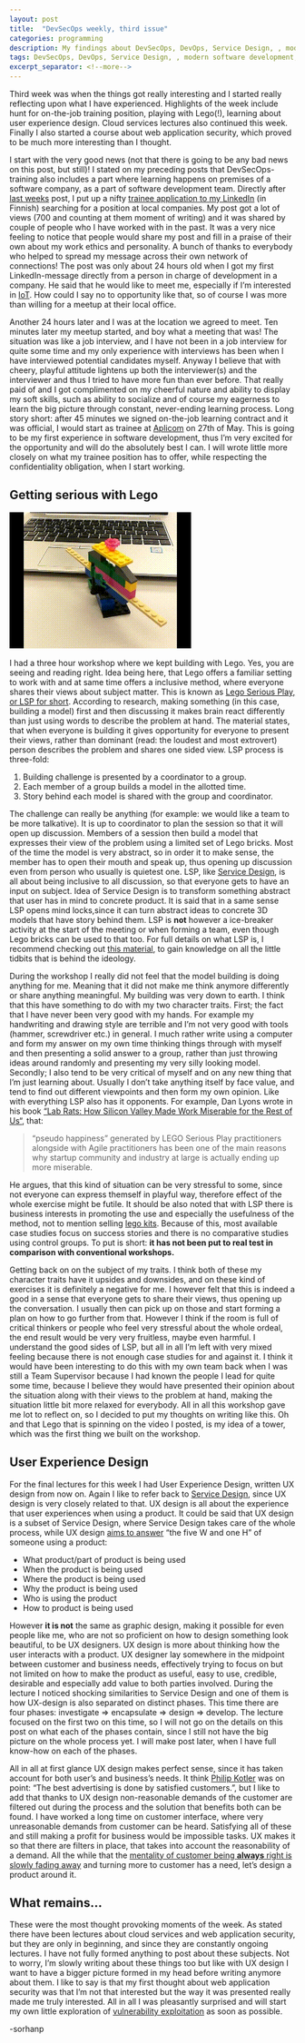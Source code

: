 ```yaml
---
layout: post
title:  "DevSecOps weekly, third issue"
categories: programming
description: My findings about DevSecOps, DevOps, Service Design, , modern software development, cloud services, Lego Serious Play(LPS), User Experience(UX) design and web application security.
tags: DevSecOps, DevOps, Service Design, , modern software development, cloud services, Lego Serious Play, LPS, User Experience design, UX design, web application security
excerpt_separator: <!--more-->
---
```


[last]:/programming/2019/04/14/DevSecOps-weekly-2.html
[linkedin]:https://www.linkedin.com/feed/update/urn:li:activity:6523108672120459264/
[iot]:https://www.iotforall.com/what-is-iot-simple-explanation/
[aplicom]:https://www.aplicom.com/
[lsp]:https://www.lego.com/en-us/seriousplay
[lego_material]:https://www.lego.com/r/www/r/seriousplay/-/media/serious%20play/pdf/2017/lego_serious_play_opensource_14mb.pdf?l.r2=423213558
[lego_debunk]:http://seriousplaypro.com/2018/12/18/dan-lyons-looking-at-lab-rats-experiments-with-lsp/
[kit_price]:https://shop.lego.com/en-US/product/LEGO-SERIOUS-PLAY-Window-Exploration-Bag-2000409#shopxlink
[youtube_ux]:https://www.youtube.com/watch?v=Ovj4hFxko7c&
[phil]:http://www.philkotler.com/
[ux_customer]:http://www.uxforthemasses.com/why-the-user-is-not-always-right/
[exploitation]:https://www.concise-courses.com/hacking-tools/vulnerability-exploitation-tools/

Third week was when the things got really interesting and I started really reflecting upon what I have experienced. Highlights of the week include hunt for on-the-job training position, playing with Lego(!), learning about user experience design. Cloud services lectures also continued this week. Finally I also started a course about web application security, which proved to be much more interesting than I thought.<!--more-->

I start with the very good news (not that there is going to be any bad news on this post, but still)! I stated on my preceding posts that DevSecOps-training also includes a part where learning happens on premises of a software company, as a part of software development team. Directly after [last weeks][last] post, I put up a nifty [trainee application to my LinkedIn][linkedin] (in Finnish) searching for a position at local companies. My post got a lot of views (700 and counting at them moment of writing) and it was shared by couple of people who I have worked with in the past. It was a very nice feeling to notice that people would share my post and fill in a praise of their own about my work ethics and personality. A bunch of thanks to everybody who helped to spread my message across their own network of connections! The post was only about 24 hours old when I got my first LinkedIn-message directly from a person in charge of development in a company. He said that he would like to meet me, especially if I’m interested in [IoT][iot]. How could I say no to opportunity like that, so of course I was more than willing for a meetup at their local office.

Another 24 hours later and I was at the location we agreed to meet. Ten minutes later my meetup started, and boy what a meeting that was! The situation was like a job interview, and I have not been in a job interview for quite some time and my only experience with interviews has been when I have interviewed potential candidates myself. Anyway I believe that with cheery, playful attitude lightens up both the interviewer(s) and the interviewer and thus I tried to have more fun than ever before. That really paid of and I got complimented on my cheerful nature and ability to display my soft skills, such as ability to socialize and of course my eagerness to learn the big picture through constant, never-ending learning process. Long story short: after 45 minutes we signed on-the-job learning contract and it was official, I would start as trainee at [Aplicom][aplicom] on 27th of May. This is going to be my first experience in software development, thus I’m very excited for the opportunity and will do the absolutely best I can. I will wrote little more closely on what my trainee position has to offer, while respecting the confidentiality obligation, when I start working.

Getting serious with Lego
------
![It spins!](/assets/lego_spin.gif)

I had a three hour workshop where we kept building with Lego. Yes, you are seeing and reading right. Idea being here, that Lego offers a familiar setting to work with and at same time offers a inclusive method, where everyone shares their views about subject matter. This is known as [Lego Serious Play, or LSP for short][lsp]. According to research, making something (in this case, building a model) first and then discussing it makes brain react differently than just using words to describe the problem at hand. The material states, that when everyone is building it gives opportunity for everyone to present their views, rather than dominant (read: the loudest and most extrovert) person describes the problem and shares one sided view. LSP process is three-fold:
1. Building challenge is presented by a coordinator to a group.
2. Each member of a group builds a model in the allotted time.
3. Story behind each model is shared with the group and coordinator.  

The challenge can really be anything (for example: we would like a team to be more talkative). It is up to coordinator to plan the session so that it will open up discussion. Members of a session then build a model that expresses their view of the problem using a limited set of Lego bricks. Most of the time the model is very abstract, so in order it to make sense, the member has to open their mouth and speak up, thus opening up discussion even from person who usually is quietest one. LSP, like [Service Design][last], is all about being inclusive to all discussion, so that everyone gets to have an input on subject. Idea of Service Design is to transform something abstract that user has in mind to concrete product. It is said that in a same sense LSP opens mind locks,since it can turn abstract ideas to concrete 3D models that have story behind them. LSP is **not** however a ice-breaker activity at the start of the meeting or when forming a team, even though Lego bricks can be used to that too. For full details on what LSP is, I recommend checking out [this material][lego_material], to gain knowledge on all the little tidbits that is behind the ideology. 

During the workshop I really did not feel that the model building is doing anything for me. Meaning that it did not make me think anymore differently or share anything meaningful. My building was very down to earth. I think that this have something to do with my two character traits. First; the fact that I have never been very good with my hands. For example my handwriting and drawing style are terrible and I’m not very good with tools (hammer, screwdriver etc.) in general. I much rather write using a computer and form my answer on my own time thinking things through with myself and then presenting a solid answer to a group, rather than just throwing ideas around randomly and presenting my very silly looking model. Secondly; I also tend to be very critical of myself and on any new thing that I’m just learning about. Usually I don’t take anything itself by face value, and tend to find out different viewpoints and then form my own opinion. Like with everything LSP also has it opponents. For example, Dan Lyons wrote in his book [“Lab Rats: How Silicon Valley Made Work Miserable for the Rest of Us“][lego_debunk], that:
>“pseudo happiness” generated by LEGO Serious Play practitioners alongside with Agile practitioners has been one of the main reasons why startup community and industry at large is actually ending up more miserable. 

He argues, that this kind of situation can be very stressful to some, since not everyone can express themself in playful way, therefore effect of the whole exercise might be futile. It should be also noted that with LSP there is business interests in promoting the use and especially the usefulness of the method, not to mention selling [lego kits][kit_price]. Because of this, most available case studies focus on success stories and there is no comparative studies using control groups. To put is short: **it has not been put to real test in comparison with conventional workshops.**

Getting back on on the subject of my traits. I think both of these my character traits have it upsides and downsides, and on these kind of exercises it is definitely a negative for me. I however felt that this is indeed a good in a sense that everyone gets to share their views, thus opening up the conversation. I usually then can pick up on those and start forming a plan on how to go further from that. However I think if the room is full of critical thinkers or people who feel very stressful about the whole ordeal, the end result would be very very fruitless, maybe even harmful. I understand the good sides of LSP, but all in all I’m left with very mixed feeling because there is not enough case studies for and against it. I think it would have been interesting to do this with my own team back when I was still a Team Supervisor because I had known the people I lead for quite some time, because I believe they would have presented their opinion about the situation along with their views to the problem at hand, making the situation little bit more relaxed for everybody. All in all this workshop gave me lot to reflect on, so I decided to put my thoughts on writing like this. Oh and that Lego that is spinning on the video I posted, is my idea of a tower, which was the first thing we built on the workshop.

User Experience Design
------
For the final lectures for this week I had User Experience Design, written UX design from now on. Again I like to refer back to [Service Design][last], since UX design is very closely related to that. UX design is all about the experience that user experiences when using a product. It could be said that UX design is a subset of Service Design, where Service Design takes care of the whole process, while UX design [aims to answer][youtube_ux] “the five W and one H” of someone using a product:
- What product/part of product is being used
- When the product is being used
- Where the product is being used
- Why the product is being used
- Who is using the product
- How to product is being used

However **it is not** the same as graphic design, making it possible for even people like me, who are not so proficient on how to design something look beautiful, to be UX designers. UX design is more about thinking how the user interacts with a product. UX designer lay somewhere in the midpoint between customer and business needs, effectively trying to focus on but not limited on how to make the product as useful, easy to use, credible, desirable and especially add value to both parties involved. During the lecture I noticed shocking similarities to Service Design and one of them is how UX-design is also separated on distinct phases. This time there are four phases:  investigate => encapsulate => design => develop. The lecture focused on the first two on this time, so I will not go on the details on this post on what each of the phases contain, since I still not have the big picture on the whole process yet. I will make post later, when I have full know-how on each of the phases.

All in all at first glance UX design makes perfect sense, since it has taken account for both user’s and business’s needs. It think [Philip Kotler][phil] was on point: “The best advertising is done by satisfied customers.”, but I like to add that thanks to UX design non-reasonable demands of the customer are filtered out during the process and the solution that benefits both can be found. I have worked a long time on customer interface, where very unreasonable demands from customer can be heard. Satisfying all of these and still making a profit for business would be impossible tasks. UX makes it so that there are filters in place, that takes into account the reasonability of a demand. All the while that the [mentality of customer being **always** right is slowly fading away][ux_customer] and turning more to customer has a need, let’s design a product around it.

What remains...
------
These were the most thought provoking moments of the week. As stated there have been lectures about cloud services and web application security, but they are only in beginning, and since they are constantly ongoing lectures. I have not fully formed anything to post about these subjects. Not to worry, I’m slowly writing about these things too but like with UX design I want to have a bigger picture formed in my head before writing anymore about them. I like to say is that my first thought about web application security was that I’m not that interested but the way it was presented really made me truly interested. All in all I was pleasantly surprised and will start my own little exploration of [vulnerability exploitation][exploitation] as soon as possible.

-sorhanp